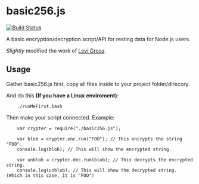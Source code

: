 basic256.js
=========================

[![Build Status](https://travis-ci.org/linuxgemini/basic256.js.svg?branch=master)](https://travis-ci.org/linuxgemini/basic256.js)

A basic encryption/decryption script/API for resting data for Node.js users.

*Slightly* modified the work of [Levi Gross](http://www.levigross.com/2014/03/30/how-to-write-an-encrypt-and-decrypt-api-for-data-at-rest-in-nodejs/).

Usage
-----

Gather basic256.js first, copy all files inside to your project folder/direcory.

And do this **(If you have a Linux enviroment)**:

        ./runMeFirst.bash

Then make your script connected. Example:

        var crypter = require("./basic256.js");
        
        var blob = crypter.enc.run("FOO"); // This encrypts the string "FOO".
        console.log(blob); // This will show the encrypted string.
        
        var unblob = crypter.dec.run(blob); // This decrypts the encrypted string.
        console.log(unblob); // This will show the decrypted string. (Which in this case, it is "FOO")
